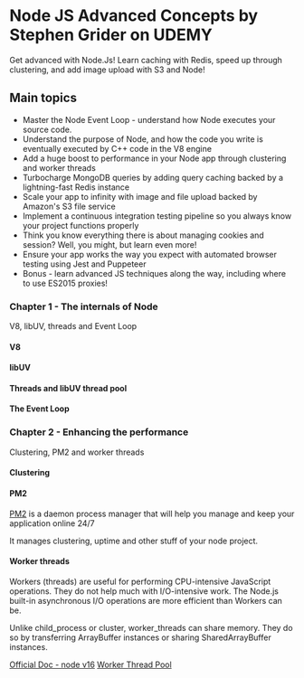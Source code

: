 # Node JS Advanced Concepts by Stephen Grider on UDEMY

Get advanced with Node.Js! Learn caching with Redis, speed up through clustering, and add image upload with S3 and Node!

## Main topics

 - Master the Node Event Loop - understand how Node executes your source code. 
 - Understand the purpose of Node, and how the code you write is eventually executed by  C++ code in the V8 engine
 - Add a huge boost to performance in your Node app through clustering and worker threads
 - Turbocharge MongoDB queries by adding query caching backed by a lightning-fast Redis instance
 - Scale your app to infinity with image and file upload backed by Amazon's S3 file service
 - Implement a continuous integration testing pipeline so you always know your project functions properly
 - Think you know everything there is about managing  cookies and session?  Well, you might, but learn even more!
 - Ensure your app works the way you expect with automated browser testing using Jest and Puppeteer
 - Bonus - learn advanced JS techniques along the way, including where to use ES2015 proxies!

### Chapter 1 - The internals of Node

V8, libUV, threads and Event Loop

#### V8

#### libUV

#### Threads and libUV thread pool

#### The Event Loop


### Chapter 2 - Enhancing the performance

Clustering, PM2 and worker threads

#### Clustering



#### PM2

[PM2](https://pm2.keymetrics.io/) is a daemon process manager that will help you manage and keep your application online 24/7

It manages clustering, uptime and other stuff of your node project.

#### Worker threads

Workers (threads) are useful for performing CPU-intensive JavaScript operations. They do not help much with I/O-intensive work. The Node.js built-in asynchronous I/O operations are more efficient than Workers can be.

Unlike child_process or cluster, worker_threads can share memory. They do so by transferring ArrayBuffer instances or sharing SharedArrayBuffer instances.

[Official Doc - node v16](https://nodejs.org/docs/latest-v16.x/api/worker_threads.html)
[Worker Thread Pool](https://nodejs.org/docs/latest-v16.x/api/async_context.html#using-asyncresource-for-a-worker-thread-pool)